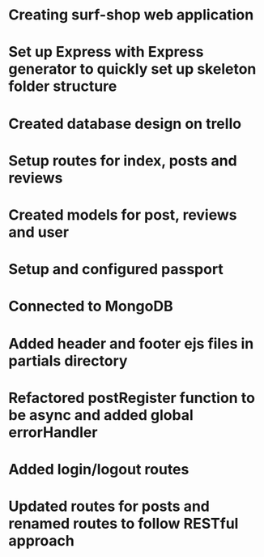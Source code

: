 # Creating surf-shop web application

# Set up Express with Express generator to quickly set up skeleton folder structure

# Created database design on trello

# Setup routes for index, posts and reviews

# Created models for post, reviews and user

# Setup and configured passport

# Connected to MongoDB

# Added header and footer ejs files in partials directory

# Refactored postRegister function to be async and added global errorHandler

# Added login/logout routes

# Updated routes for posts and renamed routes to follow RESTful approach
